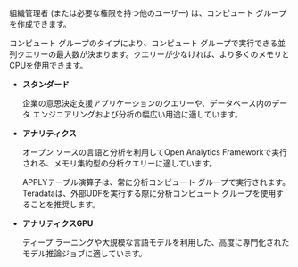 組織管理者 (または必要な権限を持つ他のユーザー) は、コンピュート グループを作成できます。

コンピュート グループのタイプにより、コンピュート グループで実行できる並列クエリーの最大数が決まります。クエリーが少なければ、より多くのメモリとCPUを使用できます。

-   **スタンダード**

    企業の意思決定支援アプリケーションのクエリーや、データベース内のデータ エンジニアリングおよび分析の幅広い用途に適しています。


-   **アナリティクス**

    オープン ソースの言語と分析を利用してOpen Analytics Frameworkで実行される、メモリ集約型の分析クエリーに適しています。

    APPLYテーブル演算子は、常に分析コンピュート グループで実行されます。Teradataは、外部UDFを実行する際に分析コンピュート グループを使用することを推奨します。


-   **アナリティクスGPU**

    ディープ ラーニングや大規模な言語モデルを利用した、高度に専門化されたモデル推論ジョブに適しています。


